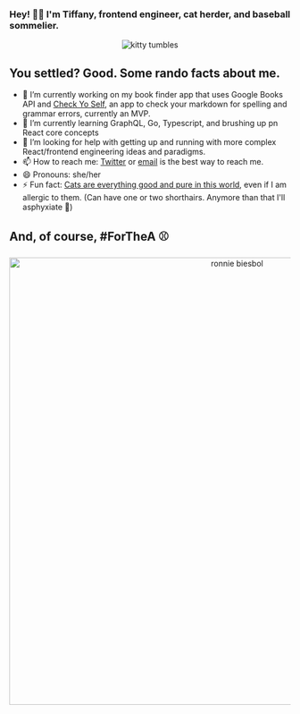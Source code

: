 ### Hey! 👋🏽 I'm Tiffany, frontend engineer, cat herder, and baseball sommelier.

<div align="center">
  <img src="https://p179.p0.n0.cdn.getcloudapp.com/items/d5uWdxX1/crazy-kitty.gif" alt="kitty tumbles" />
</div>

## You settled? Good. Some rando facts about me.
- 🔭 I’m currently working on my book finder app that uses Google Books API and [Check Yo Self](https://check-yoself.app/), an app to check your markdown for spelling and grammar errors, currently an MVP.
- 🌱 I’m currently learning GraphQL, Go, Typescript, and brushing up pn React core concepts
- 🤔 I’m looking for help with getting up and running with more complex React/frontend engineering ideas and paradigms.
- 📫 How to reach me: [Twitter](https://twitter.com/tiffanywhitedev) or <a href="mailto:tiffany@tiffanyrwhite.com">email</a> is the best way to reach me.
- 😄 Pronouns: she/her
- ⚡ Fun fact: [Cats are everything good and pure in this world](https://twhite96.github.io/v2/offline.html), even if I am allergic to them. (Can have one or two shorthairs. Anymore than that I'll asphyxiate 🙁)

## And, of course, #ForTheA ⚾️

<div align="center">
  <img width="800" src="https://p179.p0.n0.cdn.getcloudapp.com/items/12uNZ6re/lossy-ronnie.gif" alt="ronnie biesbol" />
</div>
